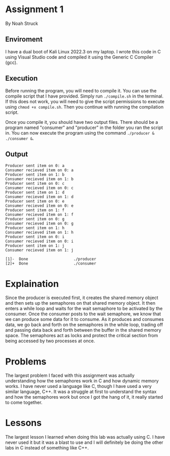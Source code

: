 # Assignment 1
By Noah Struck

## Enviroment
I have a dual boot of Kali Linux 2022.3 on my laptop. I wrote this code in C using Visual Studio code and compiled it using the Generic C Compiler (gcc).

## Execution
Before running the program, you will need to compile it. You can use the compile script that I have provided. Simply run `./compile.sh` in the terminal. 
If this does not work, you will need to give the script permissions to execute using `chmod +x compile.sh`. Then you continue with running the compilation script.

Once you compile it, you should have two output files. There should be a program named "consumer" and "producer" in the folder you ran the script in. You can now 
execute the program using the command `./producer & ./consumer &`.

## Output
```code
Producer sent item on 0: a
Consumer recieved item on 0: a
Producer sent item on 1: b
Consumer recieved item on 1: b
Producer sent item on 0: c
Consumer recieved item on 0: c
Producer sent item on 1: d
Consumer recieved item on 1: d
Producer sent item on 0: e
Consumer recieved item on 0: e
Producer sent item on 1: f
Consumer recieved item on 1: f
Producer sent item on 0: g
Consumer recieved item on 0: g
Producer sent item on 1: h
Consumer recieved item on 1: h
Producer sent item on 0: i
Consumer recieved item on 0: i
Producer sent item on 1: j
Consumer recieved item on 1: j

[1]-  Done                    ./producer
[2]+  Done                    ./consumer
```

# Explaination
Since the producer is executed first, it creates the shared memory object and then sets up the semaphores on that shared memory object. It then enters a while loop and waits for the wait semaphore to be activated by the consumer. Once the consumer posts to the wait semaphore, we know that we can produce some data for it to consume. As it produces and consumes data, we go back and forth on the semaphores in the while loop, trading off and passing data back and forth between the buffer in the shared memory space. The semaphores act as locks and protect the critical section from being accessed by two processes at once.

# Problems
The largest problem I faced with this assignment was actually understanding how the semaphores work in C and how dynamic memory works. I have never used a language like C, though I have used a very similar language, C++. It was a struggle at first to understand the syntax and how the semaphores work but once I got the hang of it, it really started to come together.

# Lessons
The largest lesson I learned when doing this lab was actually using C. I have never used it but it was a blast to use and I will definitely be doing the other labs in C instead of something like C++.